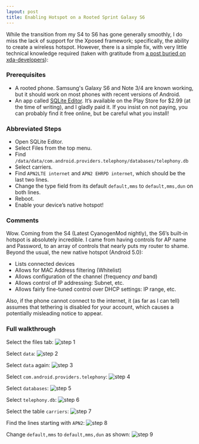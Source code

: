 ```yaml
---
layout: post
title: Enabling Hotspot on a Rooted Sprint Galaxy S6
---
```


While the transition from my S4 to S6 has gone generally smoothly, I do miss
the lack of support for the Xposed framework; specifically, the ability to
create a wireless hotspot. However, there is a simple fix, with very little
technical knowledge required (taken with gratitude from
[a post buried on xda-developers](http://forum.xda-developers.com/note-4-sprint/general/native-hotspot-stock-rooted-t2941853)):

### Prerequisites


 * A rooted phone. Samsung's Galaxy S6 and Note 3/4 are known working, but it
   should work on most phones with recent versions of Android.
 * An app called
   [SQLite Editor](https://play.google.com/store/apps/details?id=com.speedsoftware.sqleditor).
   It’s available on the Play Store for $2.99 (at the time of writing), and I
   gladly paid it. If you insist on not paying, you can probably find it free
   online, but be careful what you install!

### Abbreviated Steps

 * Open SQLite Editor.
 * Select Files from the top menu.
 * Find `/data/data/com.android.providers.telephony/databases/telephony.db`
 * Select carriers.
 * Find `APN2LTE internet` and `APN2 EHRPD internet`, which should be the last
   two lines.
 * Change the type field from its default `default,mms` to `default,mms,dun` on
   both lines.
 * Reboot.
 * Enable your device’s native hotspot!

### Comments
Wow. Coming from the S4 (Latest CyanogenMod nightly), the S6’s built-in hotspot
is absolutely incredible. I came from having controls for AP name and Password,
to an array of controls that nearly puts my router to shame. Beyond the usual,
the new native hotspot (Android 5.0):

 * Lists connected devices
 * Allows for MAC Address filtering (Whitelist)
 * Allows configuration of the channel (frequency _and_ band)
 * Allows control of IP addressing: Subnet, etc.
 * Allows fairly fine-tuned control over DHCP settings: IP range, etc.

Also, if the phone cannot connect to the internet, it (as far as I can tell) 
assumes that tethering is disabled for your account, which causes a potentially
misleading notice to appear.

### Full walkthrough
Select the files tab:
![step 1](/images/enabling-s6-hotspot/step-1.png)

Select `data`:
![step 2](/images/enabling-s6-hotspot/step-2.png)

Select `data` again:
![step 3](/images/enabling-s6-hotspot/step-3.png)

Select `com.android.providers.telephony`:
![step 4](/images/enabling-s6-hotspot/step-4.png)

Select `databases`:
![step 5](/images/enabling-s6-hotspot/step-5.png)

Select `telephony.db`:
![step 6](/images/enabling-s6-hotspot/step-6.png)

Select the table `carriers`:
![step 7](/images/enabling-s6-hotspot/step-7.png)

Find the lines starting with `APN2`:
![step 8](/images/enabling-s6-hotspot/step-8.png)

Change `default,mms` to `default,mms,dun` as shown:
![step 9](/images/enabling-s6-hotspot/step-9.png)
